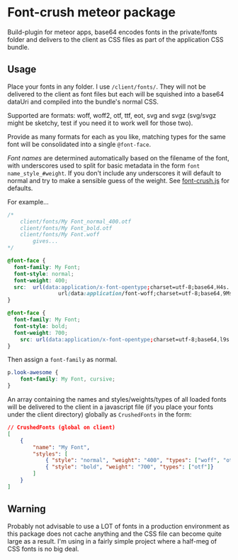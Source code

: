 # Font-crush meteor package

Build-plugin for meteor apps, base64 encodes fonts in the private/fonts folder and delivers to the client as CSS files as part of the application CSS bundle.

## Usage

Place your fonts in any folder. I use `/client/fonts/`. They will not be delivered to the client as font files but each will be squished into a base64 dataUri and compiled into the bundle's normal CSS.

Supported are formats: woff, woff2, otf, ttf, eot, svg and svgz (svg/svgz might be sketchy, test if you need it to work well for those two). 

Provide as many formats for each as you like, matching types for the same font will be consolidated into a single `@font-face`.

*Font names* are determined automatically based on the filename of the font, with underscores used to split for basic metadata in the form `font name_style_#weight`. If you don't include any underscores it will default to normal and try to make a sensible guess of the weight. See [font-crush.js](./plugin/font-crush.js) for defaults.

For example...

```css
/*
	client/fonts/My Font_normal_400.otf
	client/fonts/My Font_bold.otf
	client/fonts/My Font.woff
		gives...
*/

@font-face {
  font-family: My Font;
  font-style: normal;
  font-weight: 400;
  src: 	url(data:application/x-font-opentype;charset=utf-8;base64,H4s...=) format('opentype'), 
				url(data:application/font-woff;charset=utf-8;base64,9Ms...=) format('woff');
}

@font-face {
  font-family: My Font;
  font-style: bold;
  font-weight: 700;
	src: url(data:application/x-font-opentype;charset=utf-8;base64,l9s...=) format('opentype');
}
```

Then assign a `font-family` as normal. 

```css
p.look-awesome {
	font-family: My Font, cursive;
}
```

An array containing the names and styles/weights/types of all loaded fonts will be delivered to the client in a javascript file (if you place your fonts under the client directory) globally as `CrushedFonts` in the form:

```json
// CrushedFonts (global on client)
[
	{
		"name": "My Font",
		"styles": [
			{ "style": "normal", "weight": "400", "types": ["woff", "otf"]},
			{ "style": "bold", "weight": "700", "types": ["otf"]}
		]
	}
]
```

## Warning

Probably not advisable to use a LOT of fonts in a production environment as this package does not cache anything and the CSS file can become quite large as a result. I'm using in a fairly simple project where a half-meg of CSS fonts is no big deal.